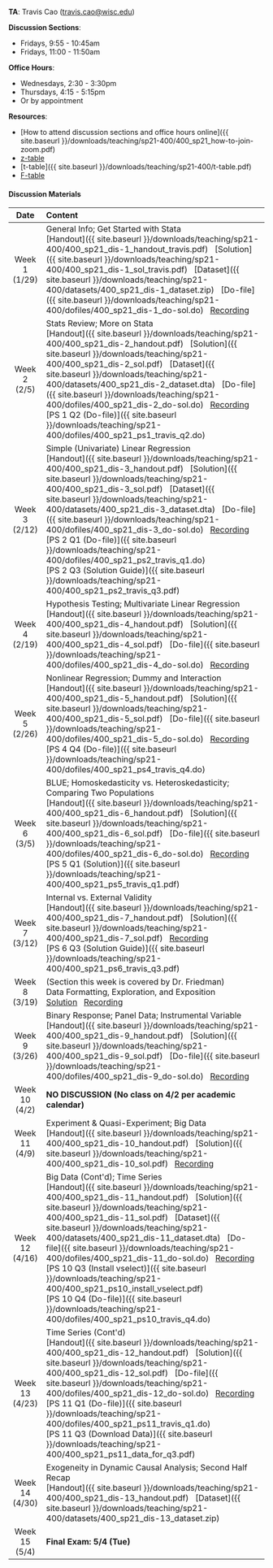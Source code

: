 **TA**: Travis Cao (travis.cao@wisc.edu)

**Discussion Sections**:

* Fridays, 9:55 - 10:45am
* Fridays, 11:00 - 11:50am

**Office Hours**:

* Wednesdays, 2:30 - 3:30pm
* Thursdays, 4:15 - 5:15pm
* Or by appointment

**Resources**: 
* [How to attend discussion sections and office hours online]({{ site.baseurl }}/downloads/teaching/sp21-400/400_sp21_how-to-join-zoom.pdf)
* [z-table](http://www.z-table.com/)
* [t-table]({{ site.baseurl }}/downloads/teaching/sp21-400/t-table.pdf)
* [F-table](http://socr.ucla.edu/Applets.dir/F_Table.html)

#### Discussion Materials

|     Date    |                     Content                     |
|:-----------:|	:---------------------------------------------- |
| Week 1 <br> (1/29) | General Info; Get Started with Stata <br> [Handout]({{ site.baseurl }}/downloads/teaching/sp21-400/400_sp21_dis-1_handout_travis.pdf) &nbsp; [Solution]({{ site.baseurl }}/downloads/teaching/sp21-400/400_sp21_dis-1_sol_travis.pdf) &nbsp; [Dataset]({{ site.baseurl }}/downloads/teaching/sp21-400/datasets/400_sp21_dis-1_dataset.zip) &nbsp; [Do-file]({{ site.baseurl }}/downloads/teaching/sp21-400/dofiles/400_sp21_dis-1_do-sol.do) &nbsp; [Recording](https://uwmadison.zoom.us/rec/share/PfjxhXCbfhOa1mHNvzTnQ1b269R1v33wzwfV-Wze6GIW3IEJjM1XG4L20sE7z_9P.ZOaVB4Qve5DOZUDf?startTime=1611939662000)  |
| Week 2 <br> (2/5) | Stats Review; More on Stata <br> [Handout]({{ site.baseurl }}/downloads/teaching/sp21-400/400_sp21_dis-2_handout.pdf) &nbsp; [Solution]({{ site.baseurl }}/downloads/teaching/sp21-400/400_sp21_dis-2_sol.pdf) &nbsp; [Dataset]({{ site.baseurl }}/downloads/teaching/sp21-400/datasets/400_sp21_dis-2_dataset.dta) &nbsp; [Do-file]({{ site.baseurl }}/downloads/teaching/sp21-400/dofiles/400_sp21_dis-2_do-sol.do) &nbsp; [Recording](https://uwmadison.zoom.us/rec/share/u4Do6IJOu8b5uhT0GjnaCPTpIC4UfSC0u7m2Iw49VjZ9A5xyn7U0SfKUGywhoGgQ.a7tjt5kdBG6gB8ke?startTime=1612544423000) <br> [PS 1 Q2 (Do-file)]({{ site.baseurl }}/downloads/teaching/sp21-400/dofiles/400_sp21_ps1_travis_q2.do) |
| Week 3 <br> (2/12) | Simple (Univariate) Linear Regression <br> [Handout]({{ site.baseurl }}/downloads/teaching/sp21-400/400_sp21_dis-3_handout.pdf) &nbsp; [Solution]({{ site.baseurl }}/downloads/teaching/sp21-400/400_sp21_dis-3_sol.pdf) &nbsp; [Dataset]({{ site.baseurl }}/downloads/teaching/sp21-400/datasets/400_sp21_dis-3_dataset.dta) &nbsp; [Do-file]({{ site.baseurl }}/downloads/teaching/sp21-400/dofiles/400_sp21_dis-3_do-sol.do) &nbsp; [Recording](https://uwmadison.zoom.us/rec/share/SDjYmU7HtRhB8WS-9awNaQeWgc-4xaHav4KJ9ttuuAzDMMuAQensBkzs939d7S3p.iWV-PVIDwXHoY7gn) <br> [PS 2 Q1 (Do-file)]({{ site.baseurl }}/downloads/teaching/sp21-400/dofiles/400_sp21_ps2_travis_q1.do) <br> [PS 2 Q3 (Solution Guide)]({{ site.baseurl }}/downloads/teaching/sp21-400/400_sp21_ps2_travis_q3.pdf)|
| Week 4 <br> (2/19) | Hypothesis Testing; Multivariate Linear Regression <br> [Handout]({{ site.baseurl }}/downloads/teaching/sp21-400/400_sp21_dis-4_handout.pdf) &nbsp; [Solution]({{ site.baseurl }}/downloads/teaching/sp21-400/400_sp21_dis-4_sol.pdf) &nbsp; [Do-file]({{ site.baseurl }}/downloads/teaching/sp21-400/dofiles/400_sp21_dis-4_do-sol.do) &nbsp; [Recording](https://uwmadison.zoom.us/rec/share/EPjzhtvf3MWu9-I83iHwNOLq03p_UEWohI9rdRiLr5fwD--QJrYjcVLI1deKUmmG.yY_kKTfj-tAaDm_G)|
| Week 5 <br> (2/26) | Nonlinear Regression; Dummy and Interaction <br> [Handout]({{ site.baseurl }}/downloads/teaching/sp21-400/400_sp21_dis-5_handout.pdf) &nbsp; [Solution]({{ site.baseurl }}/downloads/teaching/sp21-400/400_sp21_dis-5_sol.pdf) &nbsp; [Do-file]({{ site.baseurl }}/downloads/teaching/sp21-400/dofiles/400_sp21_dis-5_do-sol.do) &nbsp; [Recording](https://uwmadison.zoom.us/rec/share/lL14krCkwhOJqsm85GeXsN9higiR1W8HD3RmV3kesxeJUCSwQtQVKrQwvK4Fg2fn.1SJsopqb8z7KNK7F) <br> [PS 4 Q4 (Do-file)]({{ site.baseurl }}/downloads/teaching/sp21-400/dofiles/400_sp21_ps4_travis_q4.do) |
| Week 6 <br> (3/5) | BLUE; Homoskedasticity vs. Heteroskedasticity; Comparing Two Populations <br> [Handout]({{ site.baseurl }}/downloads/teaching/sp21-400/400_sp21_dis-6_handout.pdf) &nbsp; [Solution]({{ site.baseurl }}/downloads/teaching/sp21-400/400_sp21_dis-6_sol.pdf) &nbsp; [Do-file]({{ site.baseurl }}/downloads/teaching/sp21-400/dofiles/400_sp21_dis-6_do-sol.do) &nbsp; [Recording](https://uwmadison.zoom.us/rec/share/IZiCiWw7hGy5MfIATPDlsTYiYzValV0sFy8kVmYW5EKxOHRb0TmjJwaCn4K8Vbed.NISE51NhAKq9FA0H) <br> [PS 5 Q1 (Solution)]({{ site.baseurl }}/downloads/teaching/sp21-400/400_sp21_ps5_travis_q1.pdf) | 
| Week 7 <br> (3/12) | Internal vs. External Validity <br> [Handout]({{ site.baseurl }}/downloads/teaching/sp21-400/400_sp21_dis-7_handout.pdf) &nbsp; [Solution]({{ site.baseurl }}/downloads/teaching/sp21-400/400_sp21_dis-7_sol.pdf) &nbsp; [Recording](https://uwmadison.zoom.us/rec/share/uAob9RLAKUiSKdfcfPBOvgx3FYrarOjhwLxVp-QZFxV9nPq2JVR1VvSZ3eMsuH-a.FDg4A9vrRuxmAH86) <br> [PS 6 Q3 (Solution Guide)]({{ site.baseurl }}/downloads/teaching/sp21-400/400_sp21_ps6_travis_q3.pdf) |
| Week 8 <br> (3/19) | (Section this week is covered by Dr. Friedman) <br> Data Formatting, Exploration, and Exposition <br> [Solution](https://canvas.wisc.edu/courses/243632/files/18975062?wrap=1) &nbsp; [Recording](https://uwmadison.zoom.us/rec/share/1-vWMSt8Hmlu4UCuXQjNyQotUmzeuZ96iUt5IkdemsHKtr6IFD8nl9OUhmgoUfJ3.agkymtAyy1IVgxL_) | 
| Week 9 <br> (3/26) | Binary Response; Panel Data; Instrumental Variable <br> [Handout]({{ site.baseurl }}/downloads/teaching/sp21-400/400_sp21_dis-9_handout.pdf) &nbsp; [Solution]({{ site.baseurl }}/downloads/teaching/sp21-400/400_sp21_dis-9_sol.pdf) &nbsp; [Do-file]({{ site.baseurl }}/downloads/teaching/sp21-400/dofiles/400_sp21_dis-9_do-sol.do) &nbsp; [Recording](https://uwmadison.zoom.us/rec/share/hyhVGNJ-2Kyz2GqmfpugbcrAZAJ1Ysz7p_cpmYBrmMJ7KXb4TUJVDwyBhts9yRaN.HH9ra71guITfJdl6) |
| Week 10 <br> (4/2) | **NO DISCUSSION (No class on 4/2 per academic calendar)** |
| Week 11 <br> (4/9) | Experiment & Quasi-Experiment; Big Data <br> [Handout]({{ site.baseurl }}/downloads/teaching/sp21-400/400_sp21_dis-10_handout.pdf) &nbsp; [Solution]({{ site.baseurl }}/downloads/teaching/sp21-400/400_sp21_dis-10_sol.pdf) &nbsp; [Recording](https://uwmadison.zoom.us/rec/share/Lgb7-QYDjNeA_BmB4kYwtAD0JuqkaKVnwwFPqLNkHJmELVJGwkGR8_TwowkKNYrY.xcZ4DVeybb3xtv2P) | 
| Week 12 <br> (4/16) | Big Data (Cont'd); Time Series <br> [Handout]({{ site.baseurl }}/downloads/teaching/sp21-400/400_sp21_dis-11_handout.pdf) &nbsp; [Solution]({{ site.baseurl }}/downloads/teaching/sp21-400/400_sp21_dis-11_sol.pdf) &nbsp; [Dataset]({{ site.baseurl }}/downloads/teaching/sp21-400/datasets/400_sp21_dis-11_dataset.dta) &nbsp; [Do-file]({{ site.baseurl }}/downloads/teaching/sp21-400/dofiles/400_sp21_dis-11_do-sol.do) &nbsp; [Recording](https://uwmadison.zoom.us/rec/share/DoYse58g7km6uZqtCTLjej32rt3bCpcNjIForfvyq0apzHZL5gQigaGkTNLg2quj.uiVo5_0WBpolBhdc) <br> [PS 10 Q3 (Install vselect)]({{ site.baseurl }}/downloads/teaching/sp21-400/400_sp21_ps10_install_vselect.pdf) <br> [PS 10 Q4 (Do-file)]({{ site.baseurl }}/downloads/teaching/sp21-400/dofiles/400_sp21_ps10_travis_q4.do) |
| Week 13 <br> (4/23) | Time Series (Cont'd) <br> [Handout]({{ site.baseurl }}/downloads/teaching/sp21-400/400_sp21_dis-12_handout.pdf) &nbsp; [Solution]({{ site.baseurl }}/downloads/teaching/sp21-400/400_sp21_dis-12_sol.pdf) &nbsp; [Do-file]({{ site.baseurl }}/downloads/teaching/sp21-400/dofiles/400_sp21_dis-12_do-sol.do) &nbsp; [Recording](https://uwmadison.zoom.us/rec/share/3PNmxUomLRf-WbQR0DNrMfMjDoAmzdUjIKrgmaxLvhd0OKTyeAIZYB30WaRacmC6.HzLLYa6MlMh28WLF) <br> [PS 11 Q1 (Do-file)]({{ site.baseurl }}/downloads/teaching/sp21-400/dofiles/400_sp21_ps11_travis_q1.do) <br> [PS 11 Q3 (Download Data)]({{ site.baseurl }}/downloads/teaching/sp21-400/400_sp21_ps11_data_for_q3.pdf) |
| Week 14 <br> (4/30) | Exogeneity in Dynamic Causal Analysis; Second Half Recap <br> [Handout]({{ site.baseurl }}/downloads/teaching/sp21-400/400_sp21_dis-13_handout.pdf)  &nbsp; [Dataset]({{ site.baseurl }}/downloads/teaching/sp21-400/datasets/400_sp21_dis-13_dataset.zip) | 
| Week 15 <br> (5/4) | **Final Exam: 5/4 (Tue)** |